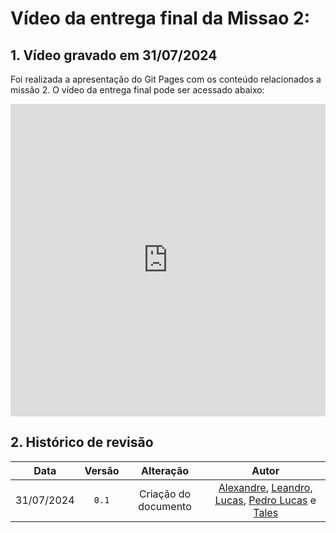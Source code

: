 # Vídeo da entrega final da Missao 2:

## 1. Vídeo gravado em 31/07/2024

Foi realizada a apresentação do Git Pages com os conteúdo relacionados a missão 2. O vídeo da entrega final pode ser acessado abaixo:

<iframe width="100%" height="500" src="https://www.youtube.com/embed/PsjnwkTTaOw?si=1JF3HhgX9Gutrg20" title="YouTube video player" frameborder="0" allow="accelerometer; autoplay; clipboard-write; encrypted-media; gyroscope; picture-in-picture; web-share" referrerpolicy="strict-origin-when-cross-origin" allowfullscreen></iframe>

## 2. Histórico de revisão

|    Data    | Versão |      Alteração       |                                                                                                     Autor                                                                                                     |
| :--------: | :----: | :------------------: | :-----------------------------------------------------------------------------------------------------------------------------------------------------------------------------------------------------------: |
| 31/07/2024 | `0.1`  | Criação do documento | [Alexandre](https://github.com/zzzBECK), [Leandro](https://github.com/LeanArs), [Lucas](https://github.com/LucasGSAntunes), [Pedro Lucas](https://github.com/lucasdray) e [Tales](https://github.com/TalesRG) |
